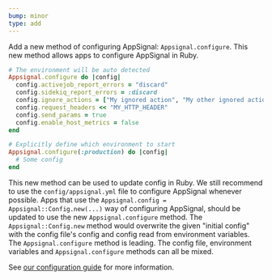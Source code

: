 ```yaml
---
bump: minor
type: add
---
```


Add a new method of configuring AppSignal: `Appsignal.configure`. This new method allows apps to configure AppSignal in Ruby.

```ruby
# The environment will be auto detected
Appsignal.configure do |config|
  config.activejob_report_errors = "discard"
  config.sidekiq_report_errors = :discard
  config.ignore_actions = ["My ignored action", "My other ignored action"]
  config.request_headers << "MY_HTTP_HEADER"
  config.send_params = true
  config.enable_host_metrics = false
end

# Explicitly define which environment to start
Appsignal.configure(:production) do |config|
  # Some config
end
```

This new method can be used to update config in Ruby. We still recommend to use the `config/appsignal.yml` file to configure AppSignal whenever possible. Apps that use the `Appsignal.config = Appsignal::Config.new(...)` way of configuring AppSignal, should be updated to use the new `Appsignal.configure` method. The `Appsignal::Config.new` method would overwrite the given "initial config" with the config file's config and config read from environment variables. The `Appsignal.configure` method is leading. The config file, environment variables and `Appsignal.configure` methods can all be mixed.

See [our configuration guide](https://docs.appsignal.com/ruby/configuration.html) for more information.
